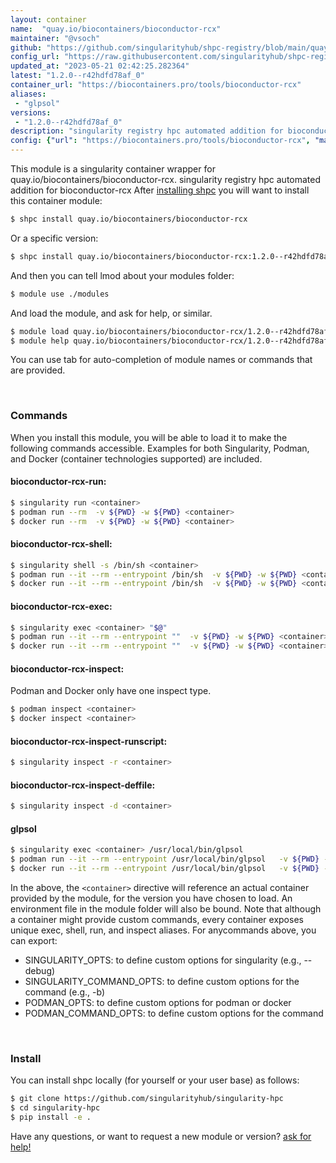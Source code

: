 ```yaml
---
layout: container
name:  "quay.io/biocontainers/bioconductor-rcx"
maintainer: "@vsoch"
github: "https://github.com/singularityhub/shpc-registry/blob/main/quay.io/biocontainers/bioconductor-rcx/container.yaml"
config_url: "https://raw.githubusercontent.com/singularityhub/shpc-registry/main/quay.io/biocontainers/bioconductor-rcx/container.yaml"
updated_at: "2023-05-21 02:42:25.282364"
latest: "1.2.0--r42hdfd78af_0"
container_url: "https://biocontainers.pro/tools/bioconductor-rcx"
aliases:
 - "glpsol"
versions:
 - "1.2.0--r42hdfd78af_0"
description: "singularity registry hpc automated addition for bioconductor-rcx"
config: {"url": "https://biocontainers.pro/tools/bioconductor-rcx", "maintainer": "@vsoch", "description": "singularity registry hpc automated addition for bioconductor-rcx", "latest": {"1.2.0--r42hdfd78af_0": "sha256:f0d94cc6dd8e908af738645cfa9a4e8593e673fd32685ed756f445484b644882"}, "tags": {"1.2.0--r42hdfd78af_0": "sha256:f0d94cc6dd8e908af738645cfa9a4e8593e673fd32685ed756f445484b644882"}, "docker": "quay.io/biocontainers/bioconductor-rcx", "aliases": {"glpsol": "/usr/local/bin/glpsol"}}
---
```


This module is a singularity container wrapper for quay.io/biocontainers/bioconductor-rcx.
singularity registry hpc automated addition for bioconductor-rcx
After [installing shpc](#install) you will want to install this container module:


```bash
$ shpc install quay.io/biocontainers/bioconductor-rcx
```

Or a specific version:

```bash
$ shpc install quay.io/biocontainers/bioconductor-rcx:1.2.0--r42hdfd78af_0
```

And then you can tell lmod about your modules folder:

```bash
$ module use ./modules
```

And load the module, and ask for help, or similar.

```bash
$ module load quay.io/biocontainers/bioconductor-rcx/1.2.0--r42hdfd78af_0
$ module help quay.io/biocontainers/bioconductor-rcx/1.2.0--r42hdfd78af_0
```

You can use tab for auto-completion of module names or commands that are provided.

<br>

### Commands

When you install this module, you will be able to load it to make the following commands accessible.
Examples for both Singularity, Podman, and Docker (container technologies supported) are included.

#### bioconductor-rcx-run:

```bash
$ singularity run <container>
$ podman run --rm  -v ${PWD} -w ${PWD} <container>
$ docker run --rm  -v ${PWD} -w ${PWD} <container>
```

#### bioconductor-rcx-shell:

```bash
$ singularity shell -s /bin/sh <container>
$ podman run --it --rm --entrypoint /bin/sh  -v ${PWD} -w ${PWD} <container>
$ docker run --it --rm --entrypoint /bin/sh  -v ${PWD} -w ${PWD} <container>
```

#### bioconductor-rcx-exec:

```bash
$ singularity exec <container> "$@"
$ podman run --it --rm --entrypoint ""  -v ${PWD} -w ${PWD} <container> "$@"
$ docker run --it --rm --entrypoint ""  -v ${PWD} -w ${PWD} <container> "$@"
```

#### bioconductor-rcx-inspect:

Podman and Docker only have one inspect type.

```bash
$ podman inspect <container>
$ docker inspect <container>
```

#### bioconductor-rcx-inspect-runscript:

```bash
$ singularity inspect -r <container>
```

#### bioconductor-rcx-inspect-deffile:

```bash
$ singularity inspect -d <container>
```


#### glpsol

```bash
$ singularity exec <container> /usr/local/bin/glpsol
$ podman run --it --rm --entrypoint /usr/local/bin/glpsol   -v ${PWD} -w ${PWD} <container> -c " $@"
$ docker run --it --rm --entrypoint /usr/local/bin/glpsol   -v ${PWD} -w ${PWD} <container> -c " $@"
```



In the above, the `<container>` directive will reference an actual container provided
by the module, for the version you have chosen to load. An environment file in the
module folder will also be bound. Note that although a container
might provide custom commands, every container exposes unique exec, shell, run, and
inspect aliases. For anycommands above, you can export:

 - SINGULARITY_OPTS: to define custom options for singularity (e.g., --debug)
 - SINGULARITY_COMMAND_OPTS: to define custom options for the command (e.g., -b)
 - PODMAN_OPTS: to define custom options for podman or docker
 - PODMAN_COMMAND_OPTS: to define custom options for the command

<br>

### Install

You can install shpc locally (for yourself or your user base) as follows:

```bash
$ git clone https://github.com/singularityhub/singularity-hpc
$ cd singularity-hpc
$ pip install -e .
```

Have any questions, or want to request a new module or version? [ask for help!](https://github.com/singularityhub/singularity-hpc/issues)
